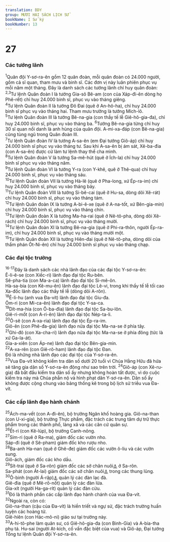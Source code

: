 ```yaml
---
translation: BDY
group: MƯƠI HAI SÁCH LỊCH SỬ
bookName: I Sử ký 
bookNumber: 13
---
```


<div class="title"><h1>27</h1><h3>Các tướng lãnh</h3></div>
<span class="verse 1su_27_1"><sup>1</sup>Quân đội Y-sơ-ra-ên gồm 12 quân đoàn, mỗi quân đoàn có 24.000 người, gồm cả sĩ quan, tham mưu và binh sĩ. Các đơn vị này luân phiên phục vụ mỗi năm một tháng. Đây là danh sách các tướng lãnh chỉ huy quân đoàn:<br/></span>
<span class="verse 1su_27_2 1su_27_3"><sup>2,3</sup>Tư lệnh Quân đoàn I là tướng Gia-sô Bê-am (con của Xáp-đi-ên dòng họ Phê-rết) chỉ huy 24.000 binh sĩ, phục vụ vào tháng giêng.<br/></span>
<span class="verse 1su_27_4"><sup>4</sup>Tư lệnh Quân đoàn II là tướng Đô Đai (quê ở An-hô-ha), chỉ huy 24.000 binh sĩ phục vụ vào tháng hai. Tham mưu trưởng là tướng Mích-lô.<br/></span>
<span class="verse 1su_27_5"><sup>5</sup>Tư lệnh Quân đoàn III là tướng Bê-na-gia (con thầy tế lễ Giê-hô-gia-đa), chỉ huy 24.000 binh sĩ, phục vụ vào tháng ba. </span>
<span class="verse 1su_27_6"><sup>6</sup>Tướng Bê-na-gia từng chỉ huy 30 sĩ quan nổi danh là anh hùng của quân đội. A-mi-xa-đáp (con Bê-na-gia) cũng tùng ngũ trong Quân đoàn III.<br/></span>
<span class="verse 1su_27_7"><sup>7</sup>Tư lệnh Quân đoàn IV là tướng A-sa-ên (em Đại tướng Giô-áp) chỉ huy 24.000 binh sĩ phục vụ vào tháng tư. Sau khi A-sa-ên bị ám sát, Xê-ba-đia (con A-sa-ên) được cử làm tư lệnh thay thế cha mình.<br/></span>
<span class="verse 1su_27_8"><sup>8</sup>Tư lệnh Quân đoàn V là tướng Sa-mê-hút (quê ở Ích-la) chỉ huy 24.000 binh sĩ phục vụ vào tháng năm.<br/></span>
<span class="verse 1su_27_9"><sup>9</sup>Tư lệnh Quân đoàn VI là tướng Y-ra (con Y-khê, quê ở Thê-qua) chỉ huy 24.000 binh sĩ, phục vụ vào tháng sáu.<br/></span>
<span class="verse 1su_27_10"><sup>10</sup>Tư lệnh Quân đoàn VII là tướng Hà-lê (quê ở Pha-long, xứ Ép-ra-im) chỉ huy 24.000 binh sĩ, phục vụ vào tháng bảy.<br/></span>
<span class="verse 1su_27_11"><sup>11</sup>Tư lệnh Quân đoàn VIII là tướng Si-bê-cai (quê ở Hu-sa, dòng dõi Xê-rát) chỉ huy 24.000 binh sĩ, phục vụ vào tháng tám.<br/></span>
<span class="verse 1su_27_12"><sup>12</sup>Tư lệnh Quân đoàn IX là tướng A-bi-ê-xe (quê ở A-na-tốt, xứ Bên-gia-min) chỉ huy 24.000 binh sĩ, phục vụ vào tháng chín.<br/></span>
<span class="verse 1su_27_13"><sup>13</sup>Tư lệnh Quân đoàn X là tướng Ma-ha-rai (quê ở Nê-tô-pha, dòng dõi Xê-rách) chỉ huy 24.000 binh sĩ, phục vụ vào tháng mười.<br/></span>
<span class="verse 1su_27_14"><sup>14</sup>Tư lệnh Quân đoàn XI là tướng Bê-na-gia (quê ở Phi-ra-thôn, người Ép-ra-im), chỉ huy 24.000 binh sĩ, phục vụ vào tháng mười một.<br/></span>
<span class="verse 1su_27_15"><sup>15</sup>Tư lệnh Quân đoàn XII là tướng Hiên-đai (quê ở Nê-tô-pha, dòng dõi của thẩm phán Ôt-Ni-ên) chỉ huy 24.000 binh sĩ phục vụ vào tháng chạp.</span>
<div class="title"><h3>Các đại tộc trưởng</h3></div>
<span class="verse 1su_27_16 1su_27_17"><sup>16-17</sup>Đây là danh sách các nhà lãnh đạo của các đại tộc Y-sơ-ra-ên:<br/>Ê-li-ê-se (con Xiếc-ri) lãnh đạo đại tộc Ru-bên.<br/>Sê-pha-tia (con Ma-a-ca) lãnh đạo đại tộc Si-mê-ôn.<br/>Hà-sa-bia (con Kê-mu-ên) lãnh đạo đại tộc Lê-vi, trong khi thầy tế lễ tối cao Xa-đốc lãnh đạo các thầy tế lễ (dòng dõi A-rôn).<br/></span>
<span class="verse 1su_27_18"><sup>18</sup>Ê-li-hu (anh vua Đa-vít) lãnh đạo đại tộc Giu-đa.<br/>Ôm-ri (con Mi-ca-ên) lãnh đạo đại tộc Y-sa-ca.<br/></span>
<span class="verse 1su_27_19"><sup>19</sup>Dít-ma-hia (con Ô-ba-đia) lãnh đạo đại tộc Sa-bu-lôn.<br/>Giê-ri-mốt (con A-ri-ên) lãnh đạo đại tộc Nép-ta-li.<br/></span>
<span class="verse 1su_27_20"><sup>20</sup>Ô-sê (con A-xa-ria) lãnh đạo đại tộc Ép-ra-im.<br/>Giô-ên (con Phê-đa-gia) lãnh đạo nửa đại tộc Ma-na-se ở phía tây.<br/></span>
<span class="verse 1su_27_21"><sup>21</sup>Ghi-đô (con Xa-cha-ri) lãnh đạo nửa đại tộc Ma-na-se ở phía đông (tức là xứ Ga-la-át).<br/>Gia-a-xiên (con Áp-ne) lãnh đạo đại tộc Bên-gia-min.<br/></span>
<span class="verse 1su_27_22"><sup>22</sup>A-xa-rên (con Giê-rô-ham) lãnh đạo đại tộc Đan.<br/>Đó là những nhà lãnh đạo các đại tộc của Y-sơ-ra-ên.<br/></span>
<span class="verse 1su_27_23"><sup>23</sup>Vua Đa-vít không kiểm tra dân số dưới 20 tuổi vì Chúa Hằng Hữu đã hứa sẽ tăng gia dân số Y-sơ-ra-ên đông như sao trên trời. </span>
<span class="verse 1su_27_24"><sup>24</sup>Giô-áp (con Xê-ru-gia) đã bắt đầu kiểm tra dân số ấy nhưng không hoàn tất được, vì do cuộc kiểm tra này mà Chúa phẫn nộ và hình phạt dân Y-sơ-ra-ên. Dân số ấy không được cộng chung vào bảng thống kê trong bộ lịch sử triều vua Đa-vít.</span>
<div class="title"><h3>Các cấp lãnh đạo hành chánh</h3></div>
<span class="verse 1su_27_25"><sup>25</sup>Ách-ma-vết (con A-đi-ên), bộ trưởng Ngân khố hoàng gia. Giô-na-than (con U-xi-gia), bộ trưởng Thực phẩm, đặc trách các trung tâm dự trữ thực phẩm trong các thành phố, làng xã và các căn cứ quân sự.<br/></span>
<span class="verse 1su_27_26"><sup>26</sup>Ết-ri (con Kê-lúp), bộ trưởng Canh-nông.<br/></span>
<span class="verse 1su_27_27"><sup>27</sup>Sim-ri (quê ở Ra-ma), giám đốc các vườn nho.<br/>Sáp-đi (quê ở Sê-pham) giám đốc kho rượu nho.<br/></span>
<span class="verse 1su_27_28"><sup>28</sup>Ba-anh Ha-nan (quê ở Ghê-đe) giám đốc các vườn ô-liu và các vườn sung.<br/>Giô-ách, giám đốc các kho dầu.<br/></span>
<span class="verse 1su_27_29"><sup>29</sup>Sít-trai (quê ở Sa-rôn) giám đốc các sở chăn nuôi<a href="#" data-toggle="tooltip" data-placement="bottom" title="Ctd sở chăn nuôi bò">⚓</a> ở Sa-rôn.<br/>Sa-phát (con Át-lai) giám đốc các sở chăn nuôi<a href="#" data-toggle="tooltip" data-placement="bottom" title="Nt người Ích-ma-ên">⚓</a> trong các thung lũng.<br/></span>
<span class="verse 1su_27_30"><sup>30</sup>Ô-binh (người Á-rập)<a href="#" data-toggle="tooltip" data-placement="bottom" title="Nt người Ích-ma-ên">⚓</a> quản lý các đàn lạc đà.<br/>Giê-đia (quê ở Mê-rô-nốt) quản lý các đàn lừa.<br/>Gia-xít (người Ha-ga-rít) quản lý các đàn cừu.<br/></span>
<span class="verse 1su_27_31"><sup>31</sup>Đó là thành phần các cấp lãnh đạo hành chánh của vua Đa-vít.<br/></span>
<span class="verse 1su_27_32"><sup>32</sup>Ngoài ra, còn có:<br/>Giô-na-than (cậu của Đa-vít) là hiền triết và ngự sử, đặc trách trường huấn luyện các hoàng tử.<br/>Giê-hiên (con Hác-mô-ni) giáo sư tại trường này.<br/></span>
<span class="verse 1su_27_33"><sup>33</sup>A-hi-tô-phe làm quân sư, có Giê-hô-gia-đa (con Binh-Gia) và A-bia-tha phụ tá. Hu-sai (người Ạt-kích, cố vấn đặc biệt của vua) và Giô-áp, Đại tướng Tổng tư lệnh Quân đội Y-sơ-ra-ên.</span>
